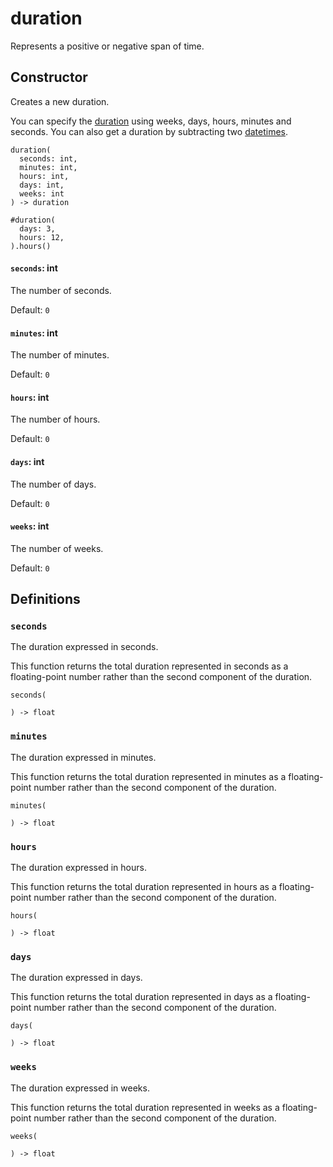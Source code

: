 # duration

Represents a positive or negative span of time.

## Constructor

Creates a new duration.

You can specify the [duration](/docs/reference/foundations/duration/) using weeks, days, hours, minutes and seconds. You can also get a duration by subtracting two [datetimes](/docs/reference/foundations/datetime/).

```
duration(
  seconds: int,
  minutes: int,
  hours: int,
  days: int,
  weeks: int
) -> duration
```

```typst
#duration(
  days: 3,
  hours: 12,
).hours()
```

#### `seconds`: int

The number of seconds.

Default: `0`

#### `minutes`: int

The number of minutes.

Default: `0`

#### `hours`: int

The number of hours.

Default: `0`

#### `days`: int

The number of days.

Default: `0`

#### `weeks`: int

The number of weeks.

Default: `0`

## Definitions

### `seconds`

The duration expressed in seconds.

This function returns the total duration represented in seconds as a floating-point number rather than the second component of the duration.

```
seconds(
  
) -> float
```

### `minutes`

The duration expressed in minutes.

This function returns the total duration represented in minutes as a floating-point number rather than the second component of the duration.

```
minutes(
  
) -> float
```

### `hours`

The duration expressed in hours.

This function returns the total duration represented in hours as a floating-point number rather than the second component of the duration.

```
hours(
  
) -> float
```

### `days`

The duration expressed in days.

This function returns the total duration represented in days as a floating-point number rather than the second component of the duration.

```
days(
  
) -> float
```

### `weeks`

The duration expressed in weeks.

This function returns the total duration represented in weeks as a floating-point number rather than the second component of the duration.

```
weeks(
  
) -> float
```
